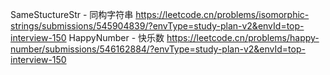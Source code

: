 SameStuctureStr - 同构字符串
https://leetcode.cn/problems/isomorphic-strings/submissions/545904839/?envType=study-plan-v2&envId=top-interview-150
HappyNumber - 快乐数
https://leetcode.cn/problems/happy-number/submissions/546162884/?envType=study-plan-v2&envId=top-interview-150